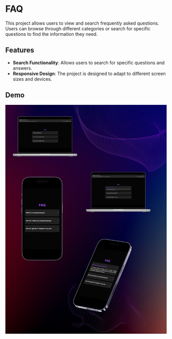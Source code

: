 # FAQ 

This project allows users to view and search frequently asked questions. Users can browse through different categories or search for specific questions to find the information they need.

## Features

- **Search Functionality**: Allows users to search for specific questions and answers.
- **Responsive Design**: The project is designed to adapt to different screen sizes and devices.

## Demo

![FAQ Image](https://github.com/BGWEB08/README.md-IMAGES/blob/main/JavaScript%20Trials/FAQ/faq-img.jpg?raw=true)

